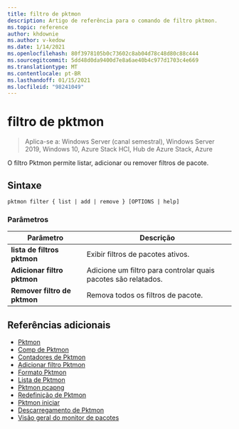 ```yaml
---
title: filtro de pktmon
description: Artigo de referência para o comando de filtro pktmon.
ms.topic: reference
author: khdownie
ms.author: v-kedow
ms.date: 1/14/2021
ms.openlocfilehash: 80f3978105b0c73602c8ab04d78c48d80c88c444
ms.sourcegitcommit: 5dd48d0da9400d7e8a6ae40b4c977d1703c4e669
ms.translationtype: MT
ms.contentlocale: pt-BR
ms.lasthandoff: 01/15/2021
ms.locfileid: "98241049"
---
```

# <a name="pktmon-filter"></a>filtro de pktmon

> Aplica-se a: Windows Server (canal semestral), Windows Server 2019, Windows 10, Azure Stack HCI, Hub de Azure Stack, Azure

O filtro Pktmon permite listar, adicionar ou remover filtros de pacote.

## <a name="syntax"></a>Sintaxe

```
pktmon filter { list | add | remove } [OPTIONS | help]
```

### <a name="parameters"></a>Parâmetros

| **Parâmetro** | **Descrição** |
| ------------- | --------------- |
| **lista de filtros pktmon** | Exibir filtros de pacotes ativos. |
| **Adicionar filtro pktmon** |  Adicione um filtro para controlar quais pacotes são relatados. |
| **Remover filtro de pktmon** | Remova todos os filtros de pacote. |

## <a name="additional-references"></a>Referências adicionais

- [Pktmon](pktmon.md)
- [Comp de Pktmon](pktmon-comp.md)
- [Contadores de Pktmon](pktmon-counters.md)
- [Adicionar filtro Pktmon](pktmon-filter-add.md)
- [Formato Pktmon](pktmon-format.md)
- [Lista de Pktmon](pktmon-list.md)
- [Pktmon pcapng](pktmon-pcapng.md)
- [Redefinição de Pktmon](pktmon-reset.md)
- [Pktmon iniciar](pktmon-start.md)
- [Descarregamento de Pktmon](pktmon-unload.md)
- [Visão geral do monitor de pacotes](/windows-server/networking/technologies/pktmon/pktmon)
